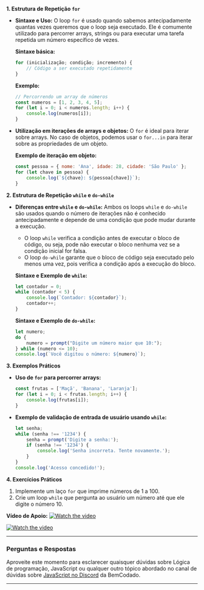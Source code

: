 **1. Estrutura de Repetição `for`**
   - **Sintaxe e Uso:**
     O loop `for` é usado quando sabemos antecipadamente quantas vezes queremos que o loop seja executado. Ele é comumente utilizado para percorrer arrays, strings ou para executar uma tarefa repetida um número específico de vezes.

     **Sintaxe básica:**
     ```javascript
     for (inicialização; condição; incremento) {
         // Código a ser executado repetidamente
     }
     ```

     **Exemplo:**
     ```javascript
     // Percorrendo um array de números
     const numeros = [1, 2, 3, 4, 5];
     for (let i = 0; i < numeros.length; i++) {
         console.log(numeros[i]);
     }
     ```

   - **Utilização em iterações de arrays e objetos:**
     O `for` é ideal para iterar sobre arrays. No caso de objetos, podemos usar o `for...in` para iterar sobre as propriedades de um objeto.

     **Exemplo de iteração em objeto:**
     ```javascript
     const pessoa = { nome: 'Ana', idade: 28, cidade: 'São Paulo' };
     for (let chave in pessoa) {
         console.log(`${chave}: ${pessoa[chave]}`);
     }
     ```

**2. Estrutura de Repetição `while` e `do-while`**
   - **Diferenças entre `while` e `do-while`:**
     Ambos os loops `while` e `do-while` são usados quando o número de iterações não é conhecido antecipadamente e depende de uma condição que pode mudar durante a execução.

     - O loop `while` verifica a condição antes de executar o bloco de código, ou seja, pode não executar o bloco nenhuma vez se a condição inicial for falsa.
     - O loop `do-while` garante que o bloco de código seja executado pelo menos uma vez, pois verifica a condição após a execução do bloco.

     **Sintaxe e Exemplo de `while`:**
     ```javascript
     let contador = 0;
     while (contador < 5) {
         console.log(`Contador: ${contador}`);
         contador++;
     }
     ```

     **Sintaxe e Exemplo de `do-while`:**
     ```javascript
     let numero;
     do {
         numero = prompt("Digite um número maior que 10:");
     } while (numero <= 10);
     console.log(`Você digitou o número: ${numero}`);
     ```

**3. Exemplos Práticos**
   - **Uso de `for` para percorrer arrays:**
     ```javascript
     const frutas = ['Maçã', 'Banana', 'Laranja'];
     for (let i = 0; i < frutas.length; i++) {
         console.log(frutas[i]);
     }
     ```

   - **Exemplo de validação de entrada de usuário usando `while`:**
     ```javascript
     let senha;
     while (senha !== '1234') {
         senha = prompt('Digite a senha:');
         if (senha !== '1234') {
             console.log('Senha incorreta. Tente novamente.');
         }
     }
     console.log('Acesso concedido!');
     ```

**4. Exercícios Práticos**
   1. Implemente um laço `for` que imprime números de 1 a 100.
   2. Crie um loop `while` que pergunta ao usuário um número até que ele digite o número 10.

**Vídeo de Apoio:**
[![Watch the video](https://i.ytimg.com/vi/5rZqYPKIwkY/hq720.jpg?sqp=-oaymwEcCNAFEJQDSFXyq4qpAw4IARUAAIhCGAFwAcABBg==&rs=AOn4CLAU7vgdvgN_IiJUMGi6DStwtCzZuQ)](https://youtu.be/5rZqYPKIwkY?si=-IIiIMChtIz7wzSQ)

[![Watch the video](https://i.ytimg.com/vi/eX-lkN_Zahc/hq720.jpg?sqp=-oaymwEcCNAFEJQDSFXyq4qpAw4IARUAAIhCGAFwAcABBg==&rs=AOn4CLBXjaBoZjci6aMLV23uAGP9R9sK1w)](https://youtu.be/eX-lkN_Zahc?si=uWH5EBDKOLviNQsZ)

---

### Perguntas e Respostas

Aproveite este momento para esclarecer quaisquer dúvidas sobre Lógica de programação, JavaScript ou qualquer outro tópico abordado no canal de dúvidas sobre [JavaScript no Discord](https://discord.com/channels/1224468395462754345/1224468875840851968) da BemCodado.

---
